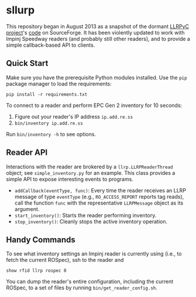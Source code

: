 # sllurp

This repository began in August 2013 as a snapshot of the dormant
[LLRPyC project][]'s [code][] on SourceForge.  It has been violently updated to
work with Impinj Speedway readers (and probably still other readers), and to
provide a simple callback-based API to clients.

[LLRPyC project]: http://wiki.enneenne.com/index.php/LLRPyC
[code]: http://sourceforge.net/projects/llrpyc/.

## Quick Start

Make sure you have the prerequisite Python modules installed.  Use the `pip`
package manager to load the requirements:

    pip install -r requirements.txt

To connect to a reader and perform EPC Gen 2 inventory for 10 seconds:

1. Figure out your reader's IP address `ip.add.re.ss`
2. `bin/inventory ip.add.re.ss`

Run `bin/inventory -h` to see options.

## Reader API

Interactions with the reader are brokered by a `llrp.LLRPReaderThread` object;
see `simple_inventory.py` for an example.  This class provides a simple API to
expose interesting events to programs.

 * `addCallback(eventType, func)`: Every time the reader receives an LLRP
   message of type `eventType` (e.g., `RO_ACCESS_REPORT` reports tag reads),
   call the function `func` with the representative `LLRPMessage` object as its
   argument.
 * `start_inventory()`: Starts the reader performing inventory.
 * `stop_inventory()`: Cleanly stops the active inventory operation.

## Handy Commands

To see what inventory settings an Impinj reader is currently using (i.e., to
fetch the current ROSpec), ssh to the reader and

    show rfid llrp rospec 0

You can dump the reader's entire configuration, including the current ROSpec,
to a set of files by running `bin/get_reader_config.sh`.
